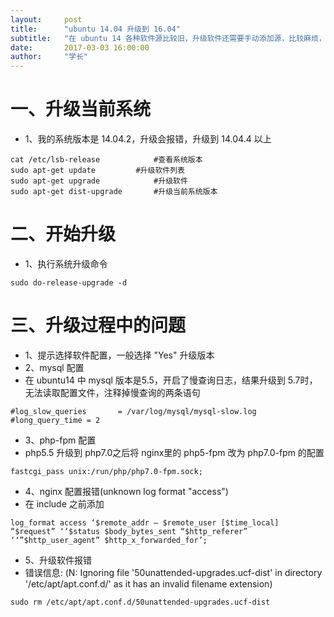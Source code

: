 ```yaml
---
layout:     post
title:      "ubuntu 14.04 升级到 16.04"
subtitle:   "在 ubuntu 14 各种软件源比较旧，升级软件还需要手动添加源，比较麻烦，直接升级系统。"
date:       2017-03-03 16:00:00
author:     "学长"
---
```


# 一、升级当前系统 
- 1、我的系统版本是 14.04.2，升级会报错，升级到 14.04.4 以上
```
cat /etc/lsb-release			#查看系统版本
sudo apt-get update			#升级软件列表
sudo apt-get upgrade			#升级软件
sudo apt-get dist-upgrade		#升级当前系统版本
```

# 二、开始升级
 - 1、执行系统升级命令
```
sudo do-release-upgrade -d
```

# 三、升级过程中的问题
- 1、提示选择软件配置，一般选择 "Yes" 升级版本
- 2、mysql 配置
 - 在 ubuntu14 中 mysql 版本是5.5，开启了慢查询日志，结果升级到 5.7时，无法读取配置文件，注释掉慢查询的两条语句
```
#log_slow_queries       = /var/log/mysql/mysql-slow.log
#long_query_time = 2
```
- 3、php-fpm 配置
 - php5.5 升级到 php7.0之后将 nginx里的 php5-fpm 改为 php7.0-fpm 的配置
```
fastcgi_pass unix:/run/php/php7.0-fpm.sock;
``` 
- 4、nginx 配置报错(unknown log format "access")
 - 在 include 之前添加
```
log_format access ‘$remote_addr – $remote_user [$time_local] “$request” ‘‘$status $body_bytes_sent “$http_referer” ‘‘”$http_user_agent” $http_x_forwarded_for’;
```
- 5、升级软件报错
 - 错误信息: (N: Ignoring file '50unattended-upgrades.ucf-dist' in directory '/etc/apt/apt.conf.d/' as it has an invalid filename extension)
```
sudo rm /etc/apt/apt.conf.d/50unattended-upgrades.ucf-dist
```
